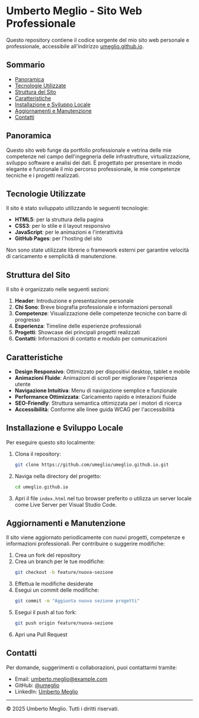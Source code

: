 # Umberto Meglio - Sito Web Professionale

Questo repository contiene il codice sorgente del mio sito web personale e professionale, accessibile all'indirizzo [umeglio.github.io](https://umeglio.github.io).

## Sommario

- [Panoramica](#panoramica)
- [Tecnologie Utilizzate](#tecnologie-utilizzate)
- [Struttura del Sito](#struttura-del-sito)
- [Caratteristiche](#caratteristiche)
- [Installazione e Sviluppo Locale](#installazione-e-sviluppo-locale)
- [Aggiornamenti e Manutenzione](#aggiornamenti-e-manutenzione)
- [Contatti](#contatti)

## Panoramica

Questo sito web funge da portfolio professionale e vetrina delle mie competenze nel campo dell'ingegneria delle infrastrutture, virtualizzazione, sviluppo software e analisi dei dati. È progettato per presentare in modo elegante e funzionale il mio percorso professionale, le mie competenze tecniche e i progetti realizzati.

## Tecnologie Utilizzate

Il sito è stato sviluppato utilizzando le seguenti tecnologie:

- **HTML5**: per la struttura della pagina
- **CSS3**: per lo stile e il layout responsivo
- **JavaScript**: per le animazioni e l'interattività
- **GitHub Pages**: per l'hosting del sito

Non sono state utilizzate librerie o framework esterni per garantire velocità di caricamento e semplicità di manutenzione.

## Struttura del Sito

Il sito è organizzato nelle seguenti sezioni:

1. **Header**: Introduzione e presentazione personale
2. **Chi Sono**: Breve biografia professionale e informazioni personali
3. **Competenze**: Visualizzazione delle competenze tecniche con barre di progresso
4. **Esperienza**: Timeline delle esperienze professionali
5. **Progetti**: Showcase dei principali progetti realizzati
6. **Contatti**: Informazioni di contatto e modulo per comunicazioni

## Caratteristiche

- **Design Responsivo**: Ottimizzato per dispositivi desktop, tablet e mobile
- **Animazioni Fluide**: Animazioni di scroll per migliorare l'esperienza utente
- **Navigazione Intuitiva**: Menu di navigazione semplice e funzionale
- **Performance Ottimizzata**: Caricamento rapido e interazioni fluide
- **SEO-Friendly**: Struttura semantica ottimizzata per i motori di ricerca
- **Accessibilità**: Conforme alle linee guida WCAG per l'accessibilità

## Installazione e Sviluppo Locale

Per eseguire questo sito localmente:

1. Clona il repository:
   ```bash
   git clone https://github.com/umeglio/umeglio.github.io.git
   ```

2. Naviga nella directory del progetto:
   ```bash
   cd umeglio.github.io
   ```

3. Apri il file `index.html` nel tuo browser preferito o utilizza un server locale come Live Server per Visual Studio Code.

## Aggiornamenti e Manutenzione

Il sito viene aggiornato periodicamente con nuovi progetti, competenze e informazioni professionali. Per contribuire o suggerire modifiche:

1. Crea un fork del repository
2. Crea un branch per le tue modifiche:
   ```bash
   git checkout -b feature/nuova-sezione
   ```
3. Effettua le modifiche desiderate
4. Esegui un commit delle modifiche:
   ```bash
   git commit -m "Aggiunta nuova sezione progetti"
   ```
5. Esegui il push al tuo fork:
   ```bash
   git push origin feature/nuova-sezione
   ```
6. Apri una Pull Request

## Contatti

Per domande, suggerimenti o collaborazioni, puoi contattarmi tramite:

- Email: [umberto.meglio@example.com](mailto:umberto.meglio@example.com)
- GitHub: [@umeglio](https://github.com/umeglio)
- LinkedIn: [Umberto Meglio](https://linkedin.com/in/umbertomeglio)

---

&copy; 2025 Umberto Meglio. Tutti i diritti riservati.
